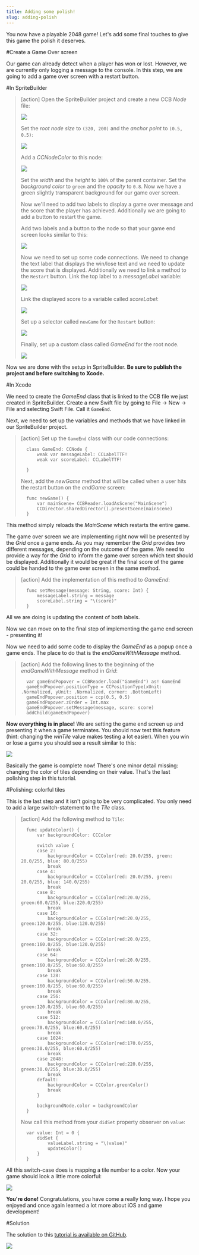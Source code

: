 ```yaml
---
title: Adding some polish!
slug: adding-polish
---
```


You now have a playable 2048 game! Let's add some final touches to give this game the polish it deserves.

#Create a Game Over screen

Our game can already detect when a player has won or lost. However, we are currently only logging a message to the console. In this step, we are going to add a game over screen with a restart button.

#In SpriteBuilder

> [action]
> Open the SpriteBuilder project and create a new CCB *Node* file:
>
> ![](./SpriteBuilder_gameEnd.png)
>
> Set the *root node size* to `(320, 200)` and the *anchor point* to `(0.5, 0.5)`:
>
> ![](./SpriteBuilder_gameEnd_size.png)
>
> Add a *CCNodeColor* to this node:
>
> ![](./SpriteBuilder_gameEnd_color.png)
>
> Set the *width* and the *height* to `100%` of the parent container. Set the *background color* to `green` and the *opacity* to `0.8`. Now we have a green slightly transparent background for our game over screen.
>
> Now we'll need to add two labels to display a game over message and the score that the player has achieved. Additionally we are going to add a button to restart the game.
>
> Add two labels and a button to the node so that your game end screen looks similar to this:
>
> ![](gameOver_fullLook.png)
>
> Now we need to set up some code connections. We need to change the text label that displays the win/lose text and we need to update the score that is displayed. Additionally we need to link a method to the `Restart` button. Link the top label to a *messageLabel* variable:
>
> ![](gameOver_messageLabel.png)
>
> Link the displayed score to a variable called *scoreLabel*:
>
> ![](gameOver_scoreLabel.png)
>
> Set up a selector called `newGame` for the `Restart` button:
>
> ![](gameOver_restartButton.png)
>
> Finally, set up a custom class called *GameEnd* for the root node.
>
> ![](gameOver_classConnection.png)

Now we are done with the setup in SpriteBuilder. **Be sure to publish the project and before switching to Xcode.**

#In Xcode

We need to create the *GameEnd* class that is linked to the CCB file we just created in SpriteBuilder. Create a new Swift file by going to File -> New -> File and selecting Swift File. Call it `GameEnd`.

Next, we need to set up the variables and methods that we have linked in our SpriteBuilder project.

> [action]
> Set up the `GameEnd` class with our code connections:
>
>       class GameEnd: CCNode {
>           weak var messageLabel: CCLabelTTF!
>           weak var scoreLabel: CCLabelTTF!
>
>       }
>
> Next, add the *newGame* method that will be called when a user hits the restart button on the *endGame* screen:
>
>       func newGame() {
>           var mainScene= CCBReader.loadAsScene("MainScene")
>           CCDirector.sharedDirector().presentScene(mainScene)
>       }

This method simply reloads the *MainScene* which restarts the entire game.

The game over screen we are implementing right now will be presented by the *Grid* once a game ends. As you may remember the *Grid* provides two different messages, depending on the outcome of the game. We need to provide a way for the *Grid* to inform the game over screen which text should be displayed. Additionally it would be great if the final score of the game could be handed to the game over screen in the same method.

> [action]
> Add the implementation of this method to *GameEnd*:
>
>       func setMessage(message: String, score: Int) {
>           messageLabel.string = message
>           scoreLabel.string = "\(score)"
>       }

All we are doing is updating the content of both labels.

Now we can move on to the final step of implementing the game end screen - presenting it!

Now we need to add some code to display the *GameEnd* as a popup once a game ends. The place to do that is the *endGameWithMessage* method.

> [action]
> Add the following lines to the beginning of the *endGameWithMessage* method in *Grid*:
>
>       var gameEndPopover = CCBReader.load("GameEnd") as! GameEnd
>       gameEndPopover.positionType = CCPositionType(xUnit: .Normalized, yUnit: .Normalized, corner: .BottomLeft)
>       gameEndPopover.position = ccp(0.5, 0.5)
>       gameEndPopover.zOrder = Int.max
>       gameEndPopover.setMessage(message, score: score)
>       addChild(gameEndPopover)

 **Now everything is in place!** We are setting the game end screen up and presenting it when a game terminates. You should now test this feature (hint: changing the *winTile* value makes testing a lot easier). When you win or lose a game you should see a result similar to this:

![](./SimulatorComplete.png)

Basically the game is complete now! There's one minor detail missing: changing the color of tiles depending on their value. That's the last polishing step in this tutorial.

#Polishing: colorful tiles

This is the last step and it isn't going to be very complicated. You only need to add a large switch-statement to the *Tile* class.

> [action]
> Add the following method to `Tile`:
>
>       func updateColor() {
>           var backgroundColor: CCColor
>
>           switch value {
>           case 2:
>               backgroundColor = CCColor(red: 20.0/255, green: 20.0/255, blue: 80.0/255)
>               break
>           case 4:
>               backgroundColor = CCColor(red: 20.0/255, green: 20.0/255, blue: 140.0/255)
>               break
>           case 8:
>               backgroundColor = CCColor(red:20.0/255, green:60.0/255, blue:220.0/255)
>               break
>           case 16:
>               backgroundColor = CCColor(red:20.0/255, green:120.0/255, blue:120.0/255)
>               break
>           case 32:
>               backgroundColor = CCColor(red:20.0/255, green:160.0/255, blue:120.0/255)
>               break
>           case 64:
>               backgroundColor = CCColor(red:20.0/255, green:160.0/255, blue:60.0/255)
>               break
>           case 128:
>               backgroundColor = CCColor(red:50.0/255, green:160.0/255, blue:60.0/255)
>               break
>           case 256:
>               backgroundColor = CCColor(red:80.0/255, green:120.0/255, blue:60.0/255)
>               break
>           case 512:
>               backgroundColor = CCColor(red:140.0/255, green:70.0/255, blue:60.0/255)
>               break
>           case 1024:
>               backgroundColor = CCColor(red:170.0/255, green:30.0/255, blue:60.0/255)
>               break
>           case 2048:
>               backgroundColor = CCColor(red:220.0/255, green:30.0/255, blue:30.0/255)
>               break
>           default:
>               backgroundColor = CCColor.greenColor()
>               break
>           }
>
>           backgroundNode.color = backgroundColor
>       }
>
> Now call this method from your `didSet` property observer on `value`:
>
>       var value: Int = 0 {
>           didSet {
>               valueLabel.string = "\(value)"
>               updateColor()
>           }
>       }

All this switch-case does is mapping a tile number to a color. Now your game should look a little more colorful:

![](./SimulatorPolish.png)

**You're done!** Congratulations, you have come a really long way. I hope you enjoyed and once again learned a lot more about iOS and game development!

#Solution

The solution to this [tutorial is available on GitHub](https://github.com/MakeSchool/2048-SpriteBuilder-Swift).

![](https://static.makegameswith.us/gamernews_images/TVZ2mTmQpl/labtocat.png)
